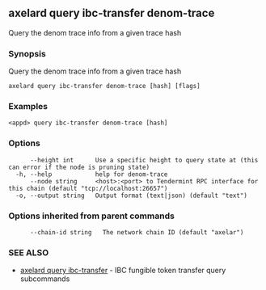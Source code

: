 ## axelard query ibc-transfer denom-trace

Query the denom trace info from a given trace hash

### Synopsis

Query the denom trace info from a given trace hash

```
axelard query ibc-transfer denom-trace [hash] [flags]
```

### Examples

```
<appd> query ibc-transfer denom-trace [hash]
```

### Options

```
      --height int      Use a specific height to query state at (this can error if the node is pruning state)
  -h, --help            help for denom-trace
      --node string     <host>:<port> to Tendermint RPC interface for this chain (default "tcp://localhost:26657")
  -o, --output string   Output format (text|json) (default "text")
```

### Options inherited from parent commands

```
      --chain-id string   The network chain ID (default "axelar")
```

### SEE ALSO

- [axelard query ibc-transfer](axelard_query_ibc-transfer.md)	 - IBC fungible token transfer query subcommands

